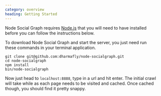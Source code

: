 ```yaml
---
category: overview
heading: Getting Started
---
```

Node Social Graph requires [Node.js][node] that you will need to have installed before you can follow the instructions below. 

To download Node Social Graph and start the server, you just need run these commands in your terminal application.

    git clone git@github.com:dharmafly/node-socialgraph.git
    cd node-socialgraph
    npm install
    bin/node-socialgraph

Now just head to `localhost:8888`, type in a url and hit enter. The initial crawl will take while as each page needs to be visited and cached. Once cached though, you should find it pretty snappy.

[node]: http://nodejs.org/